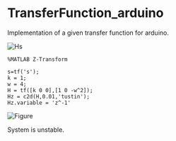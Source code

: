 # TransferFunction_arduino
Implementation of a given transfer function for arduino.

![Hs](https://user-images.githubusercontent.com/27640916/204833859-46f4e921-19ae-4bd0-8ff4-7058f828d029.PNG)


```
%MATLAB Z-Transform

s=tf('s');
k = 1;
w = 4;
H = tf([k 0 0],[1 0 -w^2]);
Hz = c2d(H,0.01,'tustin');
Hz.variable = 'z^-1'
```


![Figure](https://user-images.githubusercontent.com/27640916/204835305-2777796a-fb25-4182-98bf-cb97fde89a9a.PNG)

System is unstable.
